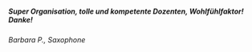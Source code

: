 ##### Super Organisation, tolle und kompetente Dozenten, Wohlfühlfaktor! Danke!
<cite>Barbara P., Saxophone</cite>
